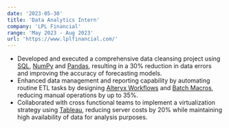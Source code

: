 ```yaml
---
date: '2023-05-30'
title: 'Data Analytics Intern'
company: 'LPL Financial'
range: 'May 2023 - Aug 2023'
url: 'https://www.lplfinancial.com/'
---
```


- Developed and executed a comprehensive data cleansing project using [SQL](), [NumPy]() and [Pandas](), resulting in a 30% reduction in data errors and improving the accuracy of forecasting models.
- Enhanced data management and reporting capability by automating routine ETL tasks by designing [Alteryx Workflows]() and [Batch Macros](), reducing manual operations by up to 35%.
- Collaborated with cross functional teams to implement a virtualization strategy using [Tableau](), reducing server costs by 20% while maintaining high availability of data for analysis purposes.
